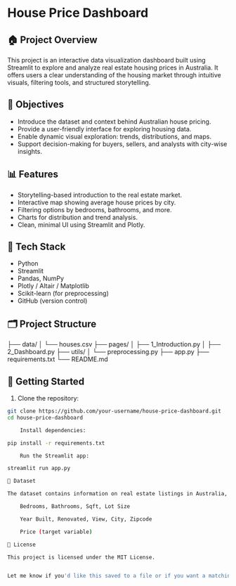 # House Price Dashboard

## 🏠 Project Overview

This project is an interactive data visualization dashboard built using Streamlit to explore and analyze real estate housing prices in Australia. It offers users a clear understanding of the housing market through intuitive visuals, filtering tools, and structured storytelling.

## 🎯 Objectives

- Introduce the dataset and context behind Australian house pricing.
- Provide a user-friendly interface for exploring housing data.
- Enable dynamic visual exploration: trends, distributions, and maps.
- Support decision-making for buyers, sellers, and analysts with city-wise insights.

## 📊 Features

- Storytelling-based introduction to the real estate market.
- Interactive map showing average house prices by city.
- Filtering options by bedrooms, bathrooms, and more.
- Charts for distribution and trend analysis.
- Clean, minimal UI using Streamlit and Plotly.

## 🧰 Tech Stack

- Python
- Streamlit
- Pandas, NumPy
- Plotly / Altair / Matplotlib
- Scikit-learn (for preprocessing)
- GitHub (version control)

## 🗂️ Project Structure

├── data/
│ └── houses.csv
├── pages/
│ ├── 1_Introduction.py
│ ├── 2_Dashboard.py
├── utils/
│ └── preprocessing.py
├── app.py
├── requirements.txt
└── README.md


## 🚀 Getting Started

1. Clone the repository:

```bash
git clone https://github.com/your-username/house-price-dashboard.git
cd house-price-dashboard

    Install dependencies:

pip install -r requirements.txt

    Run the Streamlit app:

streamlit run app.py

📌 Dataset

The dataset contains information on real estate listings in Australia, including attributes such as:

    Bedrooms, Bathrooms, Sqft, Lot Size

    Year Built, Renovated, View, City, Zipcode

    Price (target variable)

📎 License

This project is licensed under the MIT License.


Let me know if you'd like this saved to a file or if you want a matching requirements.txt generated!

